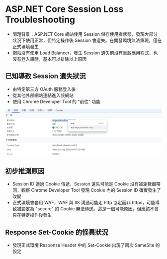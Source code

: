 ﻿# ASP.NET Core Session Loss Troubleshooting

- 問題背景：ASP.NET Core 網站使用 Session 儲存使用者狀態，發現大部分狀況下使用正常，但特定操作後 Session 會遺失。在開發環境無法重現，僅在正式環境發生
- 網站沒有使用 Load Balancer，發生 Session 遺失前沒有重啟應用程式、也沒有登入超時，基本可以排除以上原因

## 已知導致 Session 遺失狀況

- 由特定第三方 OAuth 服務登入後
- 從其他外部網站連結進入該網站
- 使用 Chrome Developer Tool 的 "前往" 功能

![](01.png)

## 初步推測原因

- Session ID 透過 Cookie 傳遞，Session 遺失可能是 Cookie 沒有被瀏覽器帶回，觀察 Chrome Developer Tool 發現 Cookie 內的 Session ID 確實發生了改變
- 正式環境會套用 WAF，WAF 與 IIS 溝通可能走 http 協定而非 https，可能導致被設定為 "secure" 的 Cookie 無法傳送。這是一個可能原因，但應該不會只在特定操作後發生

## Response Set-Cookie 的怪異狀況

- 發現正式環境 Response Header 中的 Set-Cookie 出現了兩次 SameSite 的設定